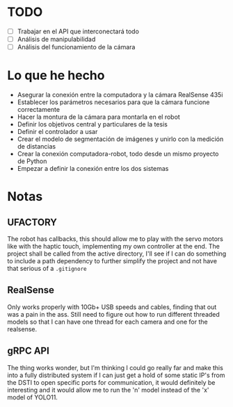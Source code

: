# TODO
* [ ] Trabajar en el API que interconectará todo
* [ ] Análisis de manipulabilidad
* [ ] Análisis del funcionamiento de la cámara

# Lo que he hecho
* Asegurar la conexión entre la computadora y la cámara RealSense 435i
* Establecer los parámetros necesarios para que la cámara funcione correctamente
* Hacer la montura de la cámara para montarla en el robot
* Definir los objetivos central y particulares de la tesis
* Definir el controlador a usar
* Crear el modelo de segmentación de imágenes y unirlo con la medición de distancias
* Crear la conexión computadora-robot, todo desde un mismo proyecto de Python
* Empezar a definir la conexión entre los dos sistemas


# Notas
## UFACTORY
The robot has callbacks, this should allow me to play with the servo motors like with the haptic touch, implementing my own controller at the end. The project shall be called from the active directory, I'll see if I can do something to include a path dependency to further simplify the project and not have that serious of a `.gitignore`

## RealSense
Only works properly with 10Gb+ USB speeds and cables, finding that out was a pain in the ass. Still need to figure out how to run different threaded models so that I can have one thread for each camera and one for the realsense.

## gRPC API
The thing works wonder, but I'm thinking I could go really far and make this into a fully distributed system if I can just get a hold of some static IP's from the DSTI to open specific ports for communication, it would definitely be interesting and it would allow me to run the 'n' model instead of the 'x' model of YOLO11.

